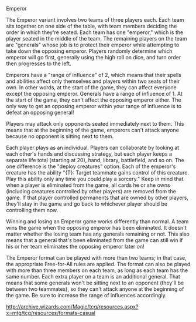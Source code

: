 Emperor

The Emperor variant involves two teams of three players each. Each team sits together on one side of the table, with team members deciding the order in which they're seated. Each team has one "emperor," which is the player seated in the middle of the team. The remaining players on the team are "generals" whose job is to protect their emperor while attempting to take down the opposing emperor. Players randomly determine which emperor will go first, generally using the high roll on dice, and turn order then progresses to the left.

Emperors have a "range of influence" of 2, which means that their spells and abilities affect only themselves and players within two seats of their own. In other words, at the start of the game, they can affect everyone except the opposing emperor. Generals have a range of influence of 1. At the start of the game, they can't affect the opposing emperor either. The only way to get an opposing emperor within your range of influence is to defeat an opposing general!

Players may attack only opponents seated immediately next to them. This means that at the beginning of the game, emperors can't attack anyone because no opponent is sitting next to them.

Each player plays as an individual. Players can collaborate by looking at each other's hands and discussing strategy, but each player keeps a separate life total (starting at 20), hand, library, battlefield, and so on. The one difference is the "deploy creatures" option. Each of the emperor's creature has the ability "{T}: Target teammate gains control of this creature. Play this ability only any time you could play a sorcery." Keep in mind that when a player is eliminated from the game, all cards he or she owns (including creatures controlled by other players) are removed from the game. If that player controlled permanents that are owned by other players, they'll stay in the game and go back to whichever player should be controlling them now.

Winning and losing an Emperor game works differently than normal. A team wins the game when the opposing emperor has been eliminated. It doesn't matter whether the losing team has any generals remaining or not. This also means that a general that's been eliminated from the game can still win if his or her team eliminates the opposing emperor later on!

The Emperor format can be played with more than two teams; in that case, the appropriate Free-for-All rules are applied. The format can also be played with more than three members on each team, as long as each team has the same number. Each extra player on a team is an additional general. That means that some generals won't be sitting next to an opponent (they'll be between two teammates), so they can't attack anyone at the beginning of the game. Be sure to increase the range of influences accordingly.

http://archive.wizards.com/Magic/tcg/resources.aspx?x=mtg/tcg/resources/formats-casual
